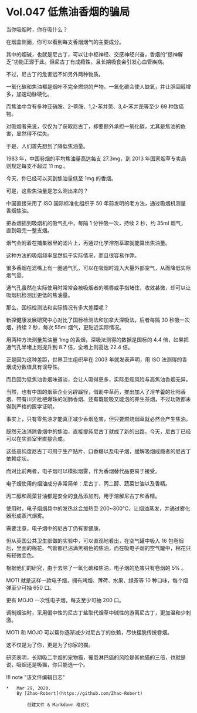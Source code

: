 # Vol.047 低焦油香烟的骗局

当你吸烟时，你在吸什么？

在烟盒侧面，你可以看到每支香烟烟气的主要成分。

其中的烟碱，也就是尼古丁，可以让中枢神经、交感神经兴奋，香烟的“提神解乏”功能正源于此。但尼古丁有成瘾性，且长期吸食会引发心血管疾病。

不过，尼古丁的危害远不如另外两种物质。

一氧化碳和焦油都是烟叶不完全燃烧的产物。一氧化碳会使人缺氧，并让胆固醇增多，加速动脉硬化。

而焦油中含有多种亚硝胺、2-萘胺、1,2-苯并蒽、3,4-苯并芘等至少 69 种致癌物。

对吸烟者来说，仅仅为了获取尼古丁，却要额外承担一氧化碳，尤其是焦油的危害，显然得不偿失。

于是，人们首先想到了降低焦油量。

1983 年，中国卷烟的平均焦油量高达每支 27.3mg，到 2013 年国家烟草专卖局则规定每支不超过 11 mg 。

今天，你已经可以买到焦油量低至 1mg 的香烟。

可是，这些焦油量是怎么测出来的？

中国直接采用了 ISO 国际标准化组织于 50 年前发明的老方法，通过吸烟机测量香烟焦油。

把香烟插到吸烟机的吸气孔中，每隔 1 分钟吸一次，持续 2 秒，约 35ml 烟气，直到吸完一整支烟。

烟气会附着在捕集器里的滤片上，再通过化学溶剂萃取就能算出焦油量。

这种方法的吸烟频率显然低于实际情况，而且很容易作弊。

很多香烟在滤嘴上有一圈通气孔，可以在吸烟时混入大量外部空气，从而降低实际烟气量。

通气孔虽然在实际使用时常常会被吸烟者的嘴唇或手指堵住，收效甚微，却可以让吸烟机检测出更低的焦油量。

那么，国标检测法和实际情况有多大差距呢？

新探健康发展研究中心对比了国标检测法和加拿大深吸法，后者每隔 30 秒吸一次烟，持续 2 秒，每次 55ml 烟气，更贴近实际情况。

用两种方法测量焦油量 1mg 的香烟，深吸法测得的数据是国标的 4.4 倍，如果把通气孔半堵上则提升到 8.7 倍，全堵上则高达 22.4 倍。

正是因为这种差距，世界卫生组织早在 2003 年就发表声明，用 ISO 法测得的香烟成分数值具有误导性。

而且因为低焦油香烟味道淡，会让人吸得更多，实际患癌风险与高焦油香烟无异。

当然，也有中国的烟草企业另辟蹊径，借助中草药，推出加入了淫羊藿的壮阳香烟、带有川贝枇杷爆珠的润肺香烟、还有既能吸又能泡的养生茶烟，不过功效都未得到严格的医学证明。

事实上，只有零焦油才能真正减少香烟危害，但只要燃烧烟草就必然会产生焦油。

既然无法消除香烟中的焦油，直接提纯尼古丁就成了新的出路。今天，尼古丁已经可以在实验室里直接合成。

这些高纯度尼古丁可用于生产贴片、口香糖以及电子烟，缓解吸烟成瘾者的尼古丁依赖症状。

而对比前两者，电子烟可以模拟烟雾，作为香烟替代品更易于接受。

电子烟使用的烟油成分非常简单：尼古丁、丙二醇、蔬菜甘油以及香精。

丙二醇和蔬菜甘油都是安全的食品添加剂，用于溶解尼古丁和香精。

使用时，电子烟烟具中的发热丝会加热至 200~300℃，让烟油蒸发，并通过雾化器形成蒸汽烟雾。

需要注意，电子烟中的尼古丁仍有害健康。

但从英国公共卫生部做的实验中，可以直观地看出，在空气罐中吸入 16 包卷烟后，里面的棉花、气管都已沾满黑褐色的焦油，而在吸电子烟的空气罐中，棉花只有轻微变色。

根据他们的研究，由于去除了一氧化碳和焦油，电子烟的危害只有卷烟的 5% 。

MOTI 就是这样一款电子烟，拥有烤烟、薄荷、水果、绿茶等 10 种口味，每个烟弹至少可抽 650 口。

更有 MOJO 一次性电子烟，每支至少可抽 200 口。

调制烟油时，采用偏中性的尼古丁盐取代烟草中碱性的游离尼古丁，更加温和少刺激。

MOTI 和 MOJO 可以帮你逐渐减少对尼古丁的依赖，尽快摆脱传统卷烟。

这不仅是为了你，更是为了你家的猫。

研究表明，长期吸二手烟的宠物猫，罹患淋巴癌的风险是其他猫的三倍，也就是说，吸烟还是吸猫，你只能选一个。

!!! note "该文件编辑日志"

	* 	Mar 29, 2020.
		By [Zhao-Robert](https://github.com/Zhao-Robert)
	
			创建文件 & Markdown 格式化
